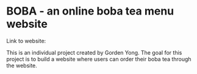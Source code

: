 # BOBA - an online boba tea menu website

Link to website: 

This is an individual project created by Gorden Yong. The goal for this project is to build a website where users can order their boba tea through the website. 